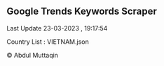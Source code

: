 

## Google Trends Keywords Scraper 
 
Last Update 23-03-2023 , 19:17:54

Country List :
VIETNAM.json



© Abdul Muttaqin 
